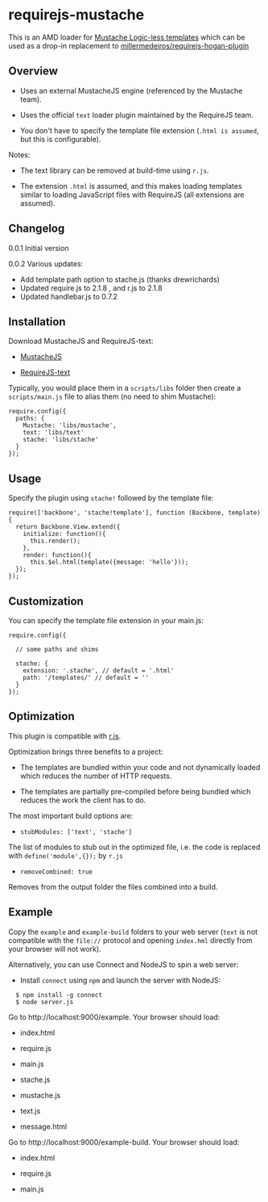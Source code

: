 requirejs-mustache
==================

This is an AMD loader for [Mustache Logic-less templates](http://mustache.github.com) which can be used as a drop-in replacement to [millermedeiros/requirejs-hogan-plugin](http://github.com/millermedeiros/requirejs-hogan-plugin/blob/master/hgn.js)


## Overview

- Uses an external MustacheJS engine (referenced by the Mustache team).

- Uses the official ``text`` loader plugin maintained by the RequireJS team.

- You don't have to specify the template file extension (``.html is assumed``, but this is configurable).

Notes:

- The text library can be removed at build-time using ``r.js``.

- The extension ``.html`` is assumed, and this makes loading templates similar to loading JavaScript files with RequireJS (all extensions are assumed).

## Changelog

0.0.1 Initial version

0.0.2 Various updates:
- Add template path option to stache.js (thanks drewrichards)
- Updated require.js to 2.1.8 , and r.js to 2.1.8
- Updated handlebar.js to 0.7.2

## Installation

Download MustacheJS and RequireJS-text:

- [MustacheJS](http://github.com/janl/mustache.js)

- [RequireJS-text](http://requirejs.org/docs/download.html#text)

Typically, you would place them in a ``scripts/libs`` folder then create a ``scripts/main.js`` file to alias them (no need to shim Mustache):

```
require.config({
  paths: {
    Mustache: 'libs/mustache',
    text: 'libs/text'
    stache: 'libs/stache'
  }
});
```

## Usage

Specify the plugin using ``stache!`` followed by the template file:

```
require(['backbone', 'stache!template'], function (Backbone, template) {
  return Backbone.View.extend({
    initialize: function(){
      this.render();
    },
    render: function(){
      this.$el.html(template({message: 'hello'}));
  });
});
```

## Customization

You can specify the template file extension in your main.js:

```
require.config({

  // some paths and shims

  stache: {
    extension: '.stache', // default = '.html'
    path: '/templates/' // default = ''
  }
});
```

## Optimization

This plugin is compatible with [r.js](http://requirejs.org/docs/optimization.html).

Optimization brings three benefits to a project:

- The templates are bundled within your code and not dynamically loaded which reduces the number of HTTP requests.

- The templates are partially pre-compiled before being bundled which reduces the work the client has to do.

The most important build options are:

- ``stubModules: ['text', 'stache']``

The list of modules to stub out in the optimized file, i.e. the code is replaced with ``define('module',{});`` by ``r.js``

- ``removeCombined: true``

Removes from the output folder the files combined into a build.

## Example

Copy the ``example`` and ``example-build`` folders to your web server (``text`` is not compatible with the ``file://`` protocol and opening ``index.hml`` directly from your browser will not work).

Alternatively, you can use Connect and NodeJS to spin a web server:

- Install ``connect`` using ``npm`` and launch the server with NodeJS:

```
  $ npm install -g connect
  $ node server.js
```

Go to http://localhost:9000/example. Your browser should load:

- index.html

- require.js

- main.js

- stache.js

- mustache.js

- text.js

- message.html

Go to http://localhost:9000/example-build. Your browser should load:

- index.html

- require.js

- main.js







